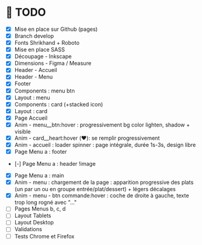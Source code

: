 # 🎯 TODO

- [x] Mise en place sur Github (pages)
- [x] Branch develop
- [x] Fonts Shrikhand + Roboto
- [x] Mise en place SASS
- [x] Découpage - Inkscape
- [x] Dimensions - Figma / Measure
- [x] Header - Accueil
- [x] Header - Menu
- [x] Footer
- [x] Components : menu btn
- [x] Layout : menu
- [x] Components : card (+stacked icon)
- [x] Layout : card
- [x] Page Accueil
- [x] Anim - menu__btn:hover : progressivement bg color lighten, shadow + visible
- [x] Anim - card__heart:hover (❤️): se remplir progressivement
- [x] Anim - accueil : loader spinner : page intégrale, durée 1s-3s, design libre
- [x] Page Menu a : footer
- [-] Page Menu a : header !image
- [x] Page Menu a : main
- [x] Anim - menu : chargement de la page : apparition progressive des plats (un par un ou en groupe entrée/plat/dessert) +  légers décalages
- [x] Anim - menu - btn commande:hover : coche de droite à gauche, texte trop long rogné avec "..."
- [ ] Pages Menus b, c, d
- [ ] Layout Tablets
- [ ] Layout Desktop
- [ ] Validations
- [ ] Tests Chrome et Firefox